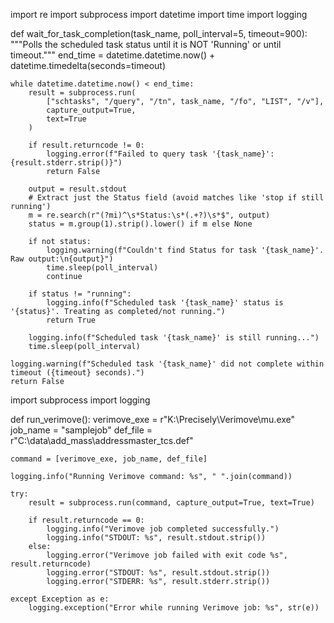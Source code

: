 import re
import subprocess
import datetime
import time
import logging

def wait_for_task_completion(task_name, poll_interval=5, timeout=900):
    """Polls the scheduled task status until it is NOT 'Running' or until timeout."""
    end_time = datetime.datetime.now() + datetime.timedelta(seconds=timeout)

    while datetime.datetime.now() < end_time:
        result = subprocess.run(
            ["schtasks", "/query", "/tn", task_name, "/fo", "LIST", "/v"],
            capture_output=True,
            text=True
        )

        if result.returncode != 0:
            logging.error(f"Failed to query task '{task_name}': {result.stderr.strip()}")
            return False

        output = result.stdout
        # Extract just the Status field (avoid matches like 'stop if still running')
        m = re.search(r"(?mi)^\s*Status:\s*(.+?)\s*$", output)
        status = m.group(1).strip().lower() if m else None

        if not status:
            logging.warning(f"Couldn't find Status for task '{task_name}'. Raw output:\n{output}")
            time.sleep(poll_interval)
            continue

        if status != "running":
            logging.info(f"Scheduled task '{task_name}' status is '{status}'. Treating as completed/not running.")
            return True

        logging.info(f"Scheduled task '{task_name}' is still running...")
        time.sleep(poll_interval)

    logging.warning(f"Scheduled task '{task_name}' did not complete within timeout ({timeout} seconds).")
    return False







import subprocess
import logging

def run_verimove():
    verimove_exe = r"K:\Precisely\Verimove\mu.exe"
    job_name = "samplejob"
    def_file = r"C:\data\add_mass\addressmaster_tcs.def"

    command = [verimove_exe, job_name, def_file]

    logging.info("Running Verimove command: %s", " ".join(command))

    try:
        result = subprocess.run(command, capture_output=True, text=True)

        if result.returncode == 0:
            logging.info("Verimove job completed successfully.")
            logging.info("STDOUT: %s", result.stdout.strip())
        else:
            logging.error("Verimove job failed with exit code %s", result.returncode)
            logging.error("STDOUT: %s", result.stdout.strip())
            logging.error("STDERR: %s", result.stderr.strip())

    except Exception as e:
        logging.exception("Error while running Verimove job: %s", str(e))
